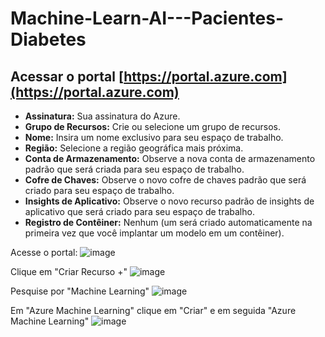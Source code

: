 # Machine-Learn-AI---Pacientes-Diabetes

## Acessar o portal [https://portal.azure.com](https://portal.azure.com)

- **Assinatura:** Sua assinatura do Azure.
- **Grupo de Recursos:** Crie ou selecione um grupo de recursos.
- **Nome:** Insira um nome exclusivo para seu espaço de trabalho.
- **Região:** Selecione a região geográfica mais próxima.
- **Conta de Armazenamento:** Observe a nova conta de armazenamento padrão que será criada para seu espaço de trabalho.
- **Cofre de Chaves:** Observe o novo cofre de chaves padrão que será criado para seu espaço de trabalho.
- **Insights de Aplicativo:** Observe o novo recurso padrão de insights de aplicativo que será criado para seu espaço de trabalho.
- **Registro de Contêiner:** Nenhum (um será criado automaticamente na primeira vez que você implantar um modelo em um contêiner).

Acesse o portal:
![image](https://github.com/pedroheinrich/Machine-Learn-AI---Pacientes-Diabetes/assets/97209403/1195b4c2-51b3-4033-b9ee-93b5f521c375)

Clique em "Criar Recurso +"
![image](https://github.com/pedroheinrich/Machine-Learn-AI---Pacientes-Diabetes/assets/97209403/2ae797ad-f87b-45e5-b27f-e0a65b36a6e6)

Pesquise por "Machine Learning"
![image](https://github.com/pedroheinrich/Machine-Learn-AI---Pacientes-Diabetes/assets/97209403/c7ceed88-fec6-447a-8d9f-dc0971e5b18f)

Em "Azure Machine Learning" clique em "Criar" e em seguida "Azure Machine Learning"
![image](https://github.com/pedroheinrich/Machine-Learn-AI---Pacientes-Diabetes/assets/97209403/8c6fcec1-309e-487b-afdd-140bc997f305)








